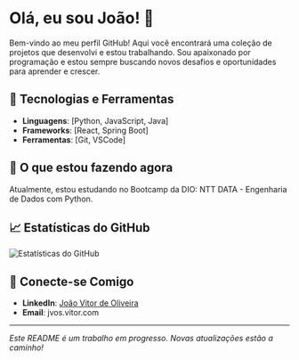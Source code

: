 # Olá, eu sou João! 👋

Bem-vindo ao meu perfil GitHub! Aqui você encontrará uma coleção de projetos que desenvolvi e estou trabalhando. Sou apaixonado por programação e estou sempre buscando novos desafios e oportunidades para aprender e crescer.

## 🔧 Tecnologias e Ferramentas

- **Linguagens**: [Python, JavaScript, Java]
- **Frameworks**: [React, Spring Boot]
- **Ferramentas**: [Git, VSCode]

## 🚀 O que estou fazendo agora

Atualmente, estou estudando no Bootcamp da DIO: NTT DATA - Engenharia de Dados com Python.

## 📈 Estatísticas do GitHub

![Estatísticas do GitHub](https://github-readme-stats.vercel.app/api?username=oliveira-joao&show_icons=true&hide_title=true&hide=prs&count_private=true&hide_border=true&theme=radical)


## 🤝 Conecte-se Comigo

- **LinkedIn**: [João Vitor de Oliveira](www.linkedin.com/in/joao-vitor-oliveira-silva)
- **Email**: jvos.vitor.com
---

*Este README é um trabalho em progresso. Novas atualizações estão a caminho!*
